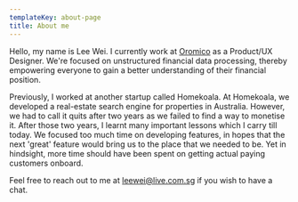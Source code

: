 ```yaml
---
templateKey: about-page
title: About me
---
```

Hello, my name is Lee Wei. I currently work at <a href="www.oromico.com">Oromico</a> as a Product/UX Designer. We're focused on unstructured financial data processing, thereby empowering everyone to gain a better understanding of their financial position. 


Previously, I worked at another startup called Homekoala. At Homekoala, we developed a real-estate search engine for properties in Australia. However, we had to call it quits after two years as we failed to find a way to monetise it. After those two years, I learnt many important lessons which I carry till today. We focused too much time on developing features, in hopes that the next 'great' feature would bring us to the place that we needed to be. Yet in hindsight, more time should have been spent on getting actual paying customers onboard. 



Feel free to reach out to me at leewei@live.com.sg if you wish to have a chat.
